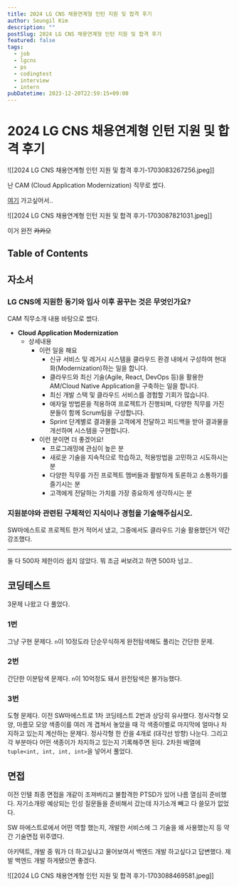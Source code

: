 ```yaml
---
title: 2024 LG CNS 채용연계형 인턴 지원 및 합격 후기
author: Seungil Kim
description: ""
postSlug: 2024 LG CNS 채용연계형 인턴 지원 및 합격 후기
featured: false
tags:
  - job
  - lgcns
  - ps
  - codingtest
  - interview
  - intern
pubDatetime: 2023-12-20T22:59:15+09:00
---
```

# 2024 LG CNS 채용연계형 인턴 지원 및 합격 후기

![[2024 LG CNS 채용연계형 인턴 지원 및 합격 후기-1703083267256.jpeg]]

난 CAM (Cloud Application Modernization) 직무로 썼다. 

[여기](https://www.lgcns.com/careers/job/build-center/) 가고싶어서..

![[2024 LG CNS 채용연계형 인턴 지원 및 합격 후기-1703087821031.jpeg]]

이거 완전 ~~카카오~~
## Table of Contents

## 자소서 

### LG CNS에 지원한 동기와 입사 이후 꿈꾸는 것은 무엇인가요?

CAM 직무소개 내용 바탕으로 썼다.

- **Cloud Application Modernization**
    - 상세내용
        - 이런 일을 해요
            - 신규 서비스 및 레거시 시스템을 클라우드 환경 내에서 구성하여 현대화(Modernization)하는 일을 합니다.
            - 클라우드와 최신 기술(Agile, React, DevOps 등)을 활용한 AM/Cloud Native Application을 구축하는 일을 합니다.
            - 최신 개발 스택 및 클라우드 서비스를 경험할 기회가 많습니다.
            - 애자일 방법론을 적용하여 프로젝트가 진행되며, 다양한 직무를 가진 분들이 함께 Scrum팀을 구성합니다.
            - Sprint 단계별로 결과물을 고객에게 전달하고 피드백을 받아 결과물을 개선하며 시스템을 구현합니다.
        - 이런 분이면 더 좋겠어요!
            - 프로그래밍에 관심이 높은 분
            - 새로운 기술을 지속적으로 학습하고, 적용방법을 고민하고 시도하시는 분
            - 다양한 직무를 가진 프로젝트 멤버들과 활발하게 토론하고 소통하기를 즐기시는 분
            - 고객에게 전달하는 가치를 가장 중요하게 생각하시는 분

### 지원분야와 관련된 구체적인 지식이나 경험을 기술해주십시오.

SW마에스트로 프로젝트 한거 적어서 냈고, 그중에서도 클라우드 기술 활용했던거 약간 강조했다.

---
둘 다 500자 제한이라 쉽지 않았다. 뭐 조금 써보려고 하면 500자 넘고..

## 코딩테스트

3문제 나왔고 다 풀었다.

### 1번

그냥 구현 문제다. `n`이 10정도라 단순무식하게 완전탐색해도 풀리는 간단한 문제.

### 2번

간단한 이분탐색 문제다. `n`이 10억정도 돼서 완전탐색은 불가능했다.

### 3번

도형 문제다. 이전 SW마에스트로 1차 코딩테스트 2번과 상당히 유사했다. 정사각형 모양, 마름모 모양 색종이를 여러 개 겹쳐서 놓았을 때 각 색종이별로 마지막에 얼마나 차지하고 있는지 계산하는 문제다. 정사각형 한 칸을 4개로 (대각선 방향) 나눈다. 그리고 각 부분마다 어떤 색종이가 차지하고 있는지 기록해주면 된다. 2차원 배열에 `tuple<int, int, int, int>`을 넣어서 풀었다.

## 면접

이전 인텔 최종 면접을 개같이 조져버리고 불합격한 PTSD가 있어 나름 열심히 준비했다. 자기소개랑 예상되는 인성 질문들을 준비해서 갔는데 자기소개 빼고 다 쓸모가 없었다.

SW 마에스트로에서 어떤 역할 했는지, 개발한 서비스에 그 기술을 왜 사용했는지 등 약간 기술면접 위주였다. 

아키텍트, 개발 중 뭐가 더 하고싶냐고 물어보여서 백엔드 개발 하고싶다고 답변했다. 제발 백엔드 개발 하게됐으면 좋겠다.

![[2024 LG CNS 채용연계형 인턴 지원 및 합격 후기-1703088469581.jpeg]]
